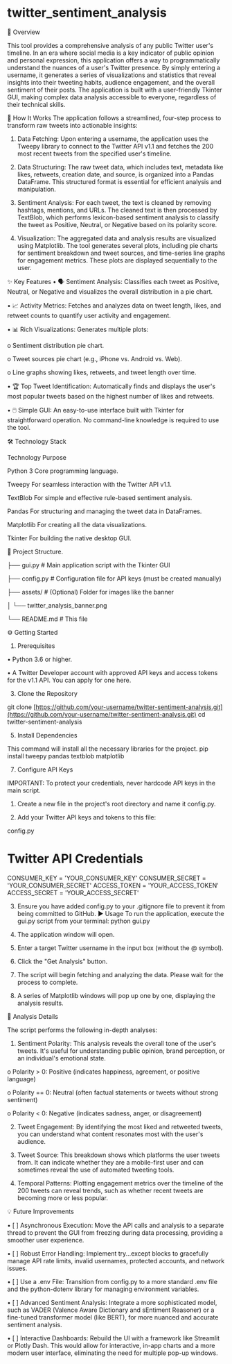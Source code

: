 # twitter_sentiment_analysis

📖 Overview

This tool provides a comprehensive analysis of any public Twitter user's timeline. In an era where social media is a key indicator of public opinion and personal expression, this application offers a way to programmatically understand the nuances of a user's Twitter presence. By simply entering a username, it generates a series of visualizations and statistics that reveal insights into their tweeting habits, audience engagement, and the overall sentiment of their posts. The application is built with a user-friendly Tkinter GUI, making complex data analysis accessible to everyone, regardless of their technical skills.

🤔 How It Works
The application follows a streamlined, four-step process to transform raw tweets into actionable insights:

1.	Data Fetching: Upon entering a username, the application uses the Tweepy library to connect to the Twitter API v1.1 and fetches the 200 most recent tweets from the specified user's timeline.
	
2.	Data Structuring: The raw tweet data, which includes text, metadata like likes, retweets, creation date, and source, is organized into a Pandas DataFrame. This structured format is essential for efficient analysis and manipulation.
	
3.	Sentiment Analysis: For each tweet, the text is cleaned by removing hashtags, mentions, and URLs. The cleaned text is then processed by TextBlob, which performs lexicon-based sentiment analysis to classify the tweet as Positive, Neutral, or Negative based on its polarity score.
	
4.	Visualization: The aggregated data and analysis results are visualized using Matplotlib. The tool generates several plots, including pie charts for sentiment breakdown and tweet sources, and time-series line graphs for engagement metrics. These plots are displayed sequentially to the user.
   
✨ Key Features
•	🗣️ Sentiment Analysis: Classifies each tweet as Positive, Neutral, or Negative and visualizes the overall distribution in a pie chart.

•	📈 Activity Metrics: Fetches and analyzes data on tweet length, likes, and retweet counts to quantify user activity and engagement.

•	📊 Rich Visualizations: Generates multiple plots:

o	Sentiment distribution pie chart.

o	Tweet sources pie chart (e.g., iPhone vs. Android vs. Web).

o	Line graphs showing likes, retweets, and tweet length over time.

•	🏆 Top Tweet Identification: Automatically finds and displays the user's most popular tweets based on the highest number of likes and retweets.

•	🖱️ Simple GUI: An easy-to-use interface built with Tkinter for straightforward operation. No command-line knowledge is required to use the tool.

🛠️ Technology Stack

Technology	Purpose

Python 3	Core programming language.

Tweepy	For seamless interaction with the Twitter API v1.1.

TextBlob	For simple and effective rule-based sentiment analysis.

Pandas	For structuring and managing the tweet data in DataFrames.

Matplotlib	For creating all the data visualizations.

Tkinter	For building the native desktop GUI.

📂 Project Structure.

├── gui.py              # Main application script with the Tkinter GUI

├── config.py           # Configuration file for API keys (must be created manually)

├── assets/               # (Optional) Folder for images like the banner

│   └── twitter_analysis_banner.png

└── README.md           # This file

⚙️ Getting Started

1. Prerequisites
   
•	Python 3.6 or higher.

•	A Twitter Developer account with approved API keys and access tokens for the v1.1 API. You can apply for one here.

3. Clone the Repository
   
git clone [https://github.com/your-username/twitter-sentiment-analysis.git](https://github.com/your-username/twitter-sentiment-analysis.git)
cd twitter-sentiment-analysis

5. Install Dependencies
   
This command will install all the necessary libraries for the project.
pip install tweepy pandas textblob matplotlib

7. Configure API Keys
   
IMPORTANT: To protect your credentials, never hardcode API keys in the main script.

1.	Create a new file in the project's root directory and name it config.py.

2.	Add your Twitter API keys and tokens to this file:
   
config.py

# Twitter API Credentials

CONSUMER_KEY = 'YOUR_CONSUMER_KEY'
CONSUMER_SECRET = 'YOUR_CONSUMER_SECRET'
ACCESS_TOKEN = 'YOUR_ACCESS_TOKEN'
ACCESS_SECRET = 'YOUR_ACCESS_SECRET'

3.	Ensure you have added config.py to your .gitignore file to prevent it from being committed to GitHub.
▶️ Usage
To run the application, execute the gui.py script from your terminal:
python gui.py

1.	The application window will open.
2.	Enter a target Twitter username in the input box (without the @ symbol).
3.	Click the "Get Analysis" button.
4.	The script will begin fetching and analyzing the data. Please wait for the process to complete.
5.	A series of Matplotlib windows will pop up one by one, displaying the analysis results.
   
🔬 Analysis Details

The script performs the following in-depth analyses:

1.	Sentiment Polarity: This analysis reveals the overall tone of the user's tweets. It's useful for understanding public opinion, brand perception, or an individual's emotional state.

o	Polarity > 0: Positive (indicates happiness, agreement, or positive language)

o	Polarity == 0: Neutral (often factual statements or tweets without strong sentiment)

o	Polarity < 0: Negative (indicates sadness, anger, or disagreement)

2.	Tweet Engagement: By identifying the most liked and retweeted tweets, you can understand what content resonates most with the user's audience.
	
3.	Tweet Source: This breakdown shows which platforms the user tweets from. It can indicate whether they are a mobile-first user and can sometimes reveal the use of automated tweeting tools.

4.	Temporal Patterns: Plotting engagement metrics over the timeline of the 200 tweets can reveal trends, such as whether recent tweets are becoming more or less popular.

💡 Future Improvements

•	[ ] Asynchronous Execution: Move the API calls and analysis to a separate thread to prevent the GUI from freezing during data processing, providing a smoother user experience.

•	[ ] Robust Error Handling: Implement try...except blocks to gracefully manage API rate limits, invalid usernames, protected accounts, and network issues.

•	[ ] Use a .env File: Transition from config.py to a more standard .env file and the python-dotenv library for managing environment variables.

•	[ ] Advanced Sentiment Analysis: Integrate a more sophisticated model, such as VADER (Valence Aware Dictionary and sEntiment Reasoner) or a fine-tuned transformer model (like BERT), for more nuanced and accurate sentiment analysis.

•	[ ] Interactive Dashboards: Rebuild the UI with a framework like Streamlit or Plotly Dash. This would allow for interactive, in-app charts and a more modern user interface, eliminating the need for multiple pop-up windows.


